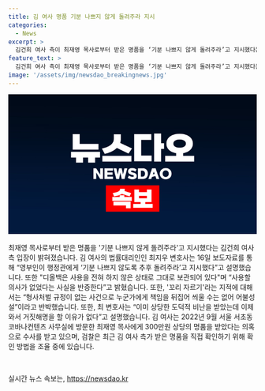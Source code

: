 ```yaml
---
title: 김 여사 명품 기분 나쁘지 않게 돌려주라 지시
categories:
  - News
excerpt: >
  김건희 여사 측이 최재영 목사로부터 받은 명품을 ‘기분 나쁘지 않게 돌려주라’고 지시했다는 입장을 밝혔다. 김 여사의 법률대리인 최지우 변호사는 16일 보도자료를 통해 “영부인이 행정관에게 ‘기분 나쁘지 않도록 추후 돌려주라’고 지시했다” 밝혔다. 또 “디올백은 사용을 전혀 하지 않은 상태로 그대로 보관되어 있다”며 “사용할 의사가 없었다는 사실을 반증한다”고 했다. 꼬리 자르기라는 지적에 대해서는 “형사처벌 규정이 없는 사건으로 누군가에게 책임을 뒤집어 씌울 수는 없어 어불성설”이라 반박했다. 최 변호사는 “이미 상당한 도덕적 비난을 받았는데 이제 와서 거짓해명을 할 이유가 없다”고 설명했다. 현재 검찰은 명품 확인을 위한 방법을 조율 중이다.
feature_text: >
  김건희 여사 측이 최재영 목사로부터 받은 명품을 ‘기분 나쁘지 않게 돌려주라’고 지시했다는 입장을 밝혔다. 김 여사의 법률대리인 최지우 변호사는 16일 보도자료를 통해 “영부인이 행정관에게 ‘기분 나쁘지 않도록 추후 돌려주라’고 지시했다” 밝혔다. 또 “디올백은 사용을 전혀 하지 않은 상태로 그대로 보관되어 있다”며 “사용할 의사가 없었다는 사실을 반증한다”고 했다. 꼬리 자르기라는 지적에 대해서는 “형사처벌 규정이 없는 사건으로 누군가에게 책임을 뒤집어 씌울 수는 없어 어불성설”이라 반박했다. 최 변호사는 “이미 상당한 도덕적 비난을 받았는데 이제 와서 거짓해명을 할 이유가 없다”고 설명했다. 현재 검찰은 명품 확인을 위한 방법을 조율 중이다.
image: '/assets/img/newsdao_breakingnews.jpg'
---
```


<p><img src="/assets/img/newsdao_breakingnews.jpg" alt="pcversion 속보" /></p>

<p>최재영 목사로부터 받은 명품을 '기분 나쁘지 않게 돌려주라'고 지시했다는 김건희 여사 측 입장이 밝혀졌습니다. 김 여사의 법률대리인인 최지우 변호사는 16일 보도자료를 통해 “영부인이 행정관에게 ‘기분 나쁘지 않도록 추후 돌려주라’고 지시했다”고 설명했습니다. 또한 "디올백은 사용을 전혀 하지 않은 상태로 그대로 보관되어 있다"며 “사용할 의사가 없었다는 사실을 반증한다”고 밝혔습니다. 또한, '꼬리 자르기'라는 지적에 대해서는 “형사처벌 규정이 없는 사건으로 누군가에게 책임을 뒤집어 씌울 수는 없어 어불성설”이라고 반박했습니다. 또한, 최 변호사는 “이미 상당한 도덕적 비난을 받았는데 이제 와서 거짓해명을 할 이유가 없다”고 설명했습니다. 김 여사는 2022년 9월 서울 서초동 코바나컨텐츠 사무실에 방문한 최재영 목사에게 300만원 상당의 명품을 받았다는 의혹으로 수사를 받고 있으며, 검찰은 최근 김 여사 측가 받은 명품을 직접 확인하기 위해 확인 방법을 조율 중에 있습니다.</p>

<p data-ke-size="size16">&nbsp;</p>
실시간 뉴스 속보는, <a href="https://newsdao.kr" rel="dofollow">https://newsdao.kr</a>


